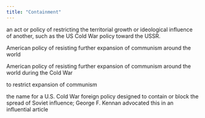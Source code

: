 ```yaml
---
title: "Containment"
---
```

an act or policy of restricting the territorial growth or ideological influence of another, such as the US Cold War policy toward the USSR.

American policy of resisting further expansion of communism around the world

American policy of resisting further expansion of communism around the world during the Cold War

to restrict expansion of communism

the name for a U.S. Cold War foreign policy designed to contain or block the spread of Soviet influence; George F. Kennan advocated this in an influential article

